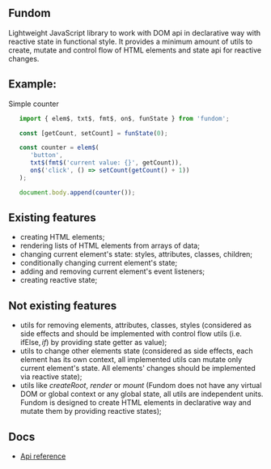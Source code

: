 ## Fundom

Lightweight JavaScript library to work with DOM api in declarative way with reactive state in functional style.
It provides a minimum amount of utils to create, mutate and control flow of HTML elements and state api for reactive changes.

## Example:

Simple counter
```typescript
   import { elem$, txt$, fmt$, on$, funState } from 'fundom';

   const [getCount, setCount] = funState(0);

   const counter = elem$(
      'button',
      txt$(fmt$('current value: {}', getCount)),
      on$('click', () => setCount(getCount() + 1))
   );

   document.body.append(counter());
```

## Existing features

- creating HTML elements;
- rendering lists of HTML elements from arrays of data;
- changing current element's state: styles, attributes, classes, children;
- conditionally changing current element's state;
- adding and removing current element's event listeners;
- creating reactive state;

## Not existing features

- utils for removing elements, attributes, classes, styles (considered as side effects and should be implemented with control flow utils (i.e. ifElse$, if$) by providing state getter as value);
- utils to change other elements state (considered as side effects, each element has its own context, all implemented utils can mutate only current element's state. All elements' changes should be implemented via reactive state);
- utils like *createRoot*, *render* or *mount* (Fundom does not have any virtual DOM or global context or any global state, all utils are independent units. Fundom is designed to create HTML elements in declarative way and mutate them by providing reactive states);

## Docs

- [Api reference](./docs/api-reference.md)